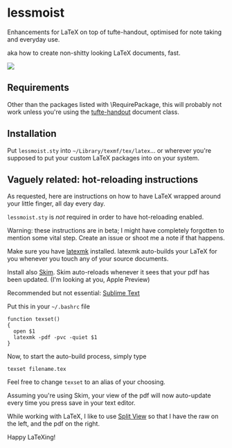 # lessmoist
Enhancements for LaTeX on top of tufte-handout, optimised for note taking and everyday use.

aka how to create non-shitty looking LaTeX documents, fast.

![](https://cloud.githubusercontent.com/assets/7192233/20408520/db112638-ace3-11e6-94ba-02be9db2d942.png)

## Requirements

Other than the packages listed with \RequirePackage, this will probably not work unless you're using the [tufte-handout](https://www.ctan.org/pkg/tufte-latex?lang=en) document class.

## Installation

Put `lessmoist.sty` into `~/Library/texmf/tex/latex`... or wherever you're supposed to put your custom LaTeX packages into on your system.

## Vaguely related: hot-reloading instructions

As requested, here are instructions on how to have LaTeX wrapped around your little finger, all day every day.

`lessmoist.sty` is _not_ required in order to have hot-reloading enabled.

Warning: these instructions are in beta; I might have completely forgotten to mention some vital step. Create an issue or shoot me a note if that happens.

Make sure you have [latexmk](https://www.ctan.org/pkg/latexmk/?lang=en) installed. latexmk auto-builds your LaTeX for you whenever you touch any of your source documents.

Install also [Skim](http://skim-app.sourceforge.net/). Skim auto-reloads whenever it sees that your pdf has been updated. (I'm looking at you, Apple Preview)

Recommended but not essential: [Sublime Text](https://www.sublimetext.com/)

Put this in your `~/.bashrc` file

    function texset()
    {
      open $1
      latexmk -pdf -pvc -quiet $1
    }

Now, to start the auto-build process, simply type

    texset filename.tex
    
Feel free to change `texset` to an alias of your choosing.

Assuming you're using Skim, your view of the pdf will now auto-update every time you press save in your text editor.

While working with LaTeX, I like to use [Split View](https://support.apple.com/en-us/HT204948) so that I have the raw on the left, and the pdf on the right.

Happy LaTeXing!
